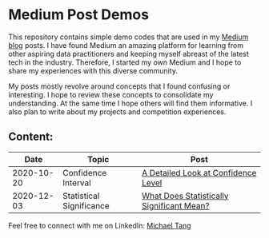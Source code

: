 # Medium Post Demos

This repository contains simple demo codes that are used in my [Medium blog](michaeltang101.medium.com) posts. I have found Medium an amazing platform for learning from other aspiring data practitioners and keeping myself abreast of the latest tech in the industry. Therefore, I started my own Medium and I hope to share my experiences with this diverse community.

My posts mostly revolve around concepts that I found confusing or interesting. I hope to review these concepts to consolidate my understanding. At the same time I hope others will find them informative. I also plan to write about my projects and competition experiences.

## Content:

Date | Topic | Post
-----|-------|-----
2020-10-20 | Confidence Interval | [A Detailed Look at Confidence Level](https://michaeltang101.medium.com/a-detailed-look-at-confidence-interval-a75c063a9f07)
2020-12-03 | Statistical Significance | [What Does Statistically Significant Mean?](https://michaeltang101.medium.com/what-does-statistically-significant-mean-68b1c55f1ba5)



Feel free to connect with me on LinkedIn: [Michael Tang](www.linkedin.com/in/mtang0728)
